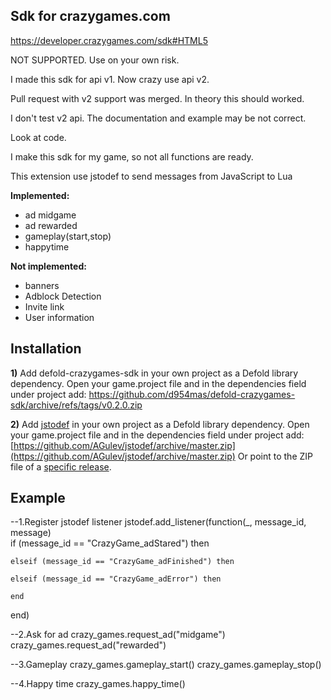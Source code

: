 ## Sdk for crazygames.com
https://developer.crazygames.com/sdk#HTML5

NOT SUPPORTED. Use on your own risk.

I made this sdk for api v1. Now crazy use api v2.

Pull request with v2 support was merged. 
In theory this should worked.

I don't test v2 api. The documentation and example may be not correct.

Look at code.


I make this sdk for my game, so not all functions are ready.

This extension use jstodef to send messages from JavaScript to Lua

**Implemented:**
- ad midgame
- ad rewarded
- gameplay(start,stop)
- happytime

**Not implemented:**
- banners
- Adblock Detection
- Invite link
- User information



## Installation

__1)__ Add defold-crazygames-sdk in your own project as a Defold library dependency. Open your game.project file and in the dependencies field under project add:
https://github.com/d954mas/defold-crazygames-sdk/archive/refs/tags/v0.2.0.zip

__2)__ Add [jstodef](https://github.com/AGulev/jstodef) in your own project as a Defold library dependency. Open your game.project file and in the dependencies field under project add:[https://github.com/AGulev/jstodef/archive/master.zip](https://github.com/AGulev/jstodef/archive/master.zip)
Or point to the ZIP file of a [specific release](https://github.com/AGulev/jstodef/releases).


## Example


--1.Register jstodef listener
jstodef.add_listener(function(_, message_id, message)  
	if (message_id == "CrazyGame_adStared") then  
		 
	elseif (message_id == "CrazyGame_adFinished") then  
	 
	elseif (message_id == "CrazyGame_adError") then  
	  
	end
end)

--2.Ask for ad
crazy_games.request_ad("midgame")
crazy_games.request_ad("rewarded")

--3.Gameplay
crazy_games.gameplay_start()
crazy_games.gameplay_stop()

--4.Happy time
crazy_games.happy_time()
```

